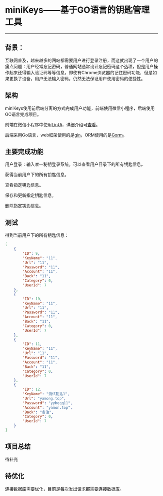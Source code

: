 # miniKeys——基于GO语言的钥匙管理工具

----

## 背景：

互联网普及，越来越多的网站都需要用户进行登录注册，而这就出现了一个用户的痛点问题：用户经常忘记密码，普通网站通常设计忘记密码这个选项，但是用户操作起来还得输入验证码等等信息，即使有Chrome浏览器的记住密码功能，但是如果更换了设备，用户无法输入密码，仍然无法保证用户使用密码的便捷性。

## 架构

miniKeys使用前后端分离的方式完成用户功能，前端使用微信小程序，后端使用GO语言完成项目。

前端在微信小程序中使用[LinUi](https://doc.mini.talelin.com/)，详细介绍可[查看](https://github.com/yamonc/mini_program_wechat)。

后端采用Go语言，web框架使用的是[gin](https://github.com/gin-gonic/gin)，ORM使用的是[Gorm](https://gorm.io/zh_CN/docs/index.html)。

## 主要完成功能

用户登录：输入唯一秘钥登录系统。可以查看用户目录下的所有钥匙信息。

获得当前用户下的所有钥匙信息。

查看指定钥匙信息。

保存和更新指定钥匙信息。

删除指定钥匙信息。

## 测试

得到当前用户下的所有钥匙信息：

```json
[
    {
        "ID": 9,
        "KeyName": "11",
        "Url": "11",
        "Password": "11",
        "Account": "11",
        "Back": "11",
        "Category": 0,
        "UserId": 7
    },
    {
        "ID": 10,
        "KeyName": "11",
        "Url": "11",
        "Password": "11",
        "Account": "11",
        "Back": "11",
        "Category": 0,
        "UserId": 7
    },
    {
        "ID": 11,
        "KeyName": "11",
        "Url": "11",
        "Password": "11",
        "Account": "11",
        "Back": "11",
        "Category": 0,
        "UserId": 7
    },
    {
        "ID": 12,
        "KeyName": "测试钥匙1",
        "Url": "yamong.top",
        "Password": "yyhqqq11",
        "Account": "yamon.top",
        "Back": "备注",
        "Category": 0,
        "UserId": 7
    }
]
```

## 项目总结

待补充

## 待优化

连接数据库需要优化，目前是每次发出请求都需要连接数据库。


